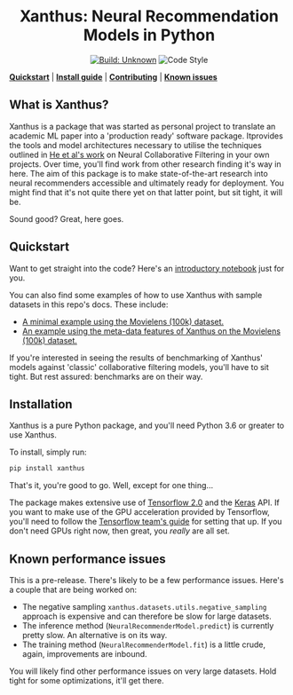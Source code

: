 <h1 align="center">Xanthus: Neural Recommendation Models in Python</h1>

<p align="center">
<a href="https://github.com/markdouthwaite/xanthus/actions"><img alt="Build: Unknown" src="https://github.com/markdouthwaite/xanthus/workflows/Build/badge.svg"></a>
<img alt="Code Style" src="https://img.shields.io/badge/code%20style-black-000000.svg">
</p>

[**Quickstart**](#quickstart)
| [**Install guide**](#installation)
| [**Contributing**](docs/contributing.md)
| [**Known issues**](#known-performance-issues)

## What is Xanthus?

Xanthus is a package that was started as personal project to translate an academic ML paper into a 'production ready' software package. Itprovides the tools and model architectures necessary to utilise the techniques outlined in [He et al's work](https://dl.acm.org/doi/10.1145/3038912.3052569) on Neural Collaborative Filtering in your own projects. Over time, you'll find work from other research finding it's way in here. The aim of this package is to make state-of-the-art research into neural recommenders accessible and ultimately ready for deployment. You might find that it's not quite there yet on that latter point, but sit tight, it will be.

Sound good? Great, here goes.

## Quickstart

Want to get straight into the code? Here's an [introductory notebook](docs/getting-started.ipynb) just for you.

You can also find some examples of how to use Xanthus with sample datasets in this
repo's docs. These include:

* [A minimal example using the Movielens (100k) dataset.](examples/basics.py)
* [An example using the meta-data features of Xanthus on the Movielens (100k) dataset.](examples/metadata.py)

If you're interested in seeing the results of benchmarking of Xanthus' models against 'classic'
collaborative filtering models, you'll have to sit tight. But rest assured: benchmarks are on their way.

## Installation

Xanthus is a pure Python package, and you'll need Python 3.6 or greater to use Xanthus.

To install, simply run:

```bash
pip install xanthus
```

That's it, you're good to go. Well, except for one thing...

The package makes extensive use of [Tensorflow 2.0]() and the [Keras]() API. If
you want to make use of the GPU acceleration provided by Tensorflow, you'll need to
follow the [Tensorflow team's guide]() for setting that up. If you don't need GPUs
right now, then great, you _really_ are all set.

## Known performance issues

This is a pre-release. There's likely to be a few performance issues. Here's a couple that are being worked on:

* The negative sampling `xanthus.datasets.utils.negative_sampling` approach is expensive and can therefore be slow for large datasets.
* The inference method (`NeuralRecommenderModel.predict`) is currently pretty slow. An alternative is on its way.
* The training method (`NeuralRecommenderModel.fit`) is a little crude, again, improvements are inbound.

You will likely find other performance issues on very large datasets. Hold tight for some optimizations, it'll get there.
